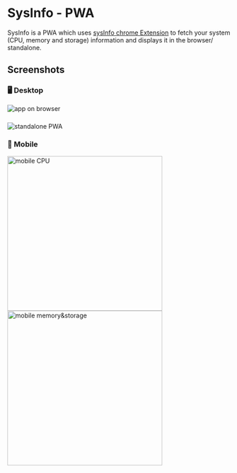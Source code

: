 # SysInfo - PWA

SysInfo is a PWA which uses [sysInfo chrome Extension](https://github.com/iamanishroy/sysInfo-chromeExtension) to fetch your system (CPU, memory and storage) information and displays it in the browser/ standalone.
## Screenshots

### 🖥️ Desktop

![app on browser](https://github.com/iamanishroy/sysInfo/blob/main/screenshots/ob-w-it.png)
###
![standalone PWA](https://github.com/iamanishroy/sysInfo/blob/main/screenshots/pwa-st.png)
### 📱 Mobile
<img alt="mobile CPU" src="https://github.com/iamanishroy/sysInfo/blob/main/screenshots/pwa-m-cpu.JPG" width=350px />
<img alt="mobile memory&storage" src="https://github.com/iamanishroy/sysInfo/blob/main/screenshots/pwa-m-mem-stor.JPG" width=350px />
